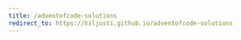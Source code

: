 ```yaml
---
title: /adventofcode-solutions
redirect_to: https://hiljusti.github.io/adventofcode-solutions
---
```


